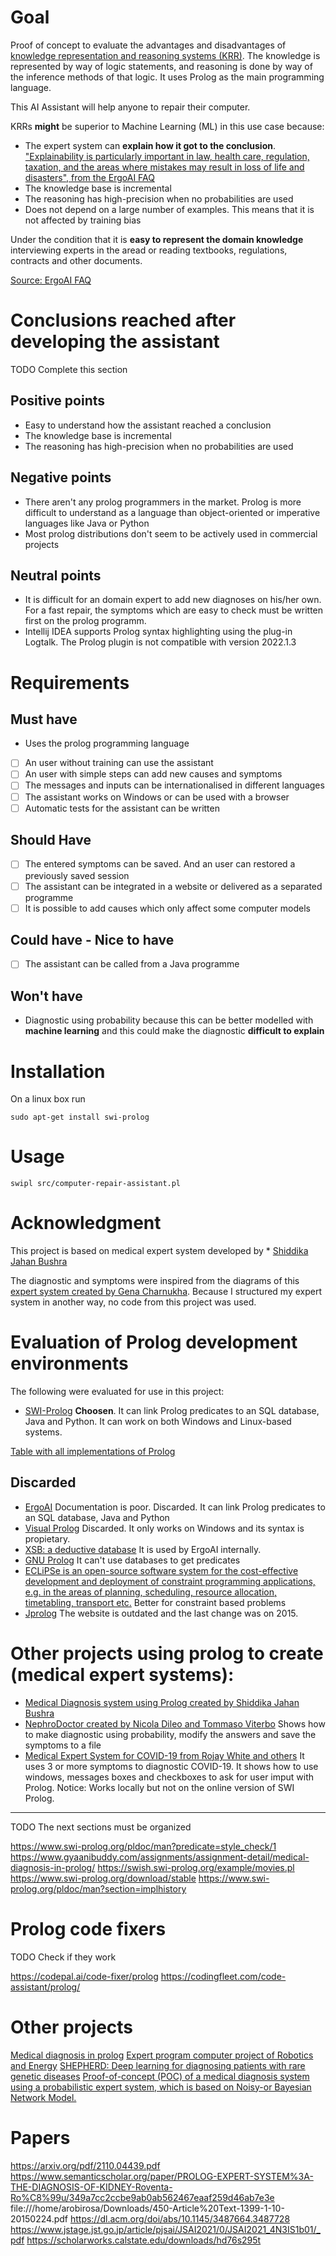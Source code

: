# Goal
Proof of concept to evaluate the advantages and disadvantages of [knowledge representation and reasoning systems (KRR)](https://docs.google.com/document/d/1J_ASpGjDwgqMDzNgB-hqQC3keA8sIMZIHHs8gmJXG04/edit). The knowledge is represented by way of logic statements, and reasoning is done by way of the inference methods of that logic. It uses Prolog as the main programming language.

This AI Assistant will help anyone to repair their computer.

KRRs **might** be superior to Machine Learning (ML) in this use case because:
* The expert system can **explain how it got to the conclusion**. ["Explainability is particularly important in law, health care, regulation, 
  taxation, and the areas where mistakes may result in loss of life and disasters", from the ErgoAI FAQ](https://docs.google.com/document/d/1J_ASpGjDwgqMDzNgB-hqQC3keA8sIMZIHHs8gmJXG04/edit)
* The knowledge base is incremental
* The reasoning has high-precision when no probabilities are used
* Does not depend on a large number of examples. This means that it is not affected by training bias

Under the condition that it is **easy to represent the domain knowledge** interviewing experts in the aread or reading textbooks, regulations, 
contracts and other documents.

[Source: ErgoAI FAQ](https://docs.google.com/document/d/1J_ASpGjDwgqMDzNgB-hqQC3keA8sIMZIHHs8gmJXG04/edit)

# Conclusions reached after developing the assistant

TODO Complete this section

## Positive points
* Easy to understand how the assistant reached a conclusion
* The knowledge base is incremental
* The reasoning has high-precision when no probabilities are used

## Negative points
* There aren't any prolog programmers in the market. Prolog is more difficult to understand as a language than object-oriented or imperative languages like Java or Python
* Most prolog distributions don't seem to be actively used in commercial projects


## Neutral points

* It is difficult for an domain expert to add new diagnoses on his/her own. For a fast repair, the symptoms which are easy to check must be written first on the prolog programm. 
* Intellij IDEA supports Prolog syntax highlighting using the plug-in Logtalk. The Prolog plugin is not compatible with version 2022.1.3 

# Requirements

## Must have

* Uses the prolog programming language
- [ ] An user without training can use the assistant
- [ ] An user with simple steps can add new causes and symptoms
- [ ] The messages and inputs can be internationalised in different languages
- [ ] The assistant works on Windows or can be used with a browser
- [ ] Automatic tests for the assistant can be written

## Should Have
- [ ] The entered symptoms can be saved. And an user can restored a previously saved session
- [ ] The assistant can be integrated in a website or delivered as a separated programme
- [ ] It is possible to add causes which only affect some computer models

## Could have - Nice to have
- [ ] The assistant can be called from a Java programme

## Won't have

* Diagnostic using probability because this can be better modelled with **machine learning** and this could make the diagnostic **difficult to explain**

# Installation

On a linux box run

~~~
sudo apt-get install swi-prolog
~~~

# Usage

~~~
swipl src/computer-repair-assistant.pl
~~~

# Acknowledgment

This project is based on medical expert system developed by * [Shiddika Jahan Bushra](https://github.com/sjbushra/Medical-Diagnosis-system-using-Prolog/)

The diagnostic and symptoms were inspired from the diagrams of this [expert system created by Gena Charnukha](https://roboticsandenergy.com/projects/expert-program-computer-project/). Because I structured my expert system in another way, no code from this project was used.

# Evaluation of Prolog development environments

The following were evaluated for use in this project:

* [SWI-Prolog](https://www.swi-prolog.org/) **Choosen**. It can link Prolog predicates to an SQL database, Java and Python. It can work on both Windows and Linux-based systems.

[Table with all implementations of Prolog](https://en.wikipedia.org/wiki/Comparison_of_Prolog_implementations)

## Discarded

* [ErgoAI](https://github.com/ErgoAI) Documentation is poor. Discarded. It can link Prolog predicates to an SQL database, Java and Python
* [Visual Prolog](https://www.visual-prolog.com/) Discarded. It only works on Windows and its syntax is propietary.
* [XSB: a deductive database](https://xsb.sourceforge.net/) It is used by ErgoAI internally.
* [GNU Prolog](https://www.gprolog.org/) It can't use databases to get predicates
* [ECLiPSe is an open-source software system for the cost-effective development and deployment of constraint programming applications, e.g. in the 
  areas of planning, scheduling, resource allocation, timetabling, transport etc.](http://www.eclipseclp.org/) Better for constraint based problems
* [Jprolog](https://github.com/jiprolog/jiprolog/releases) The website is outdated and the last change was on 2015.

# Other projects using prolog to create (medical expert systems):

* [Medical Diagnosis system using Prolog created by Shiddika Jahan Bushra](https://github.com/sjbushra/Medical-Diagnosis-system-using-Prolog/)
* [NephroDoctor created by Nicola Dileo and Tommaso Viterbo](https://github.com/nicoladileo/NephroDoctor) Shows how to make diagnostic using  probability, modify the answers and save the symptoms to a file
* [Medical Expert System for COVID-19 from Rojay White and others](https://github.com/R-White-0/Medical-Expert-System) It uses 3 or more symptoms 
  to diagnostic COVID-19. It shows how to use windows, messages boxes and checkboxes to ask for user imput with Prolog. Notice: Works locally but not on the online version of SWI Prolog.



--------

TODO The next sections must be organized


https://www.swi-prolog.org/pldoc/man?predicate=style_check/1
https://www.gyaanibuddy.com/assignments/assignment-detail/medical-diagnosis-in-prolog/
https://swish.swi-prolog.org/example/movies.pl
https://www.swi-prolog.org/download/stable
https://www.swi-prolog.org/pldoc/man?section=implhistory

# Prolog code fixers

TODO Check if they work

https://codepal.ai/code-fixer/prolog
https://codingfleet.com/code-assistant/prolog/

# Other projects
[Medical diagnosis in prolog](https://www.gyaanibuddy.com/assignments/assignment-detail/medical-diagnosis-in-prolog/)
[Expert program computer project of Robotics and Energy](https://roboticsandenergy.com/projects/expert-program-computer-project/)
[SHEPHERD: Deep learning for diagnosing patients with rare genetic diseases](https://github.com/mims-harvard/SHEPHERD)
[Proof-of-concept (POC) of a medical diagnosis system using a probabilistic expert system, which is based on Noisy-or Bayesian Network Model.](https://github.com/hidiryuzuguzel/medical-expert-system-poc/tree/master)

# Papers

https://arxiv.org/pdf/2110.04439.pdf
https://www.semanticscholar.org/paper/PROLOG-EXPERT-SYSTEM%3A-THE-DIAGNOSIS-OF-KIDNEY-Roventa-Ro%C8%99u/349a7cc2ccbe9ab0ab562467eaaf259d46ab7e3e
file:///home/arobirosa/Downloads/450-Article%20Text-1399-1-10-20150224.pdf
https://dl.acm.org/doi/abs/10.1145/3487664.3487728
https://www.jstage.jst.go.jp/article/pjsai/JSAI2021/0/JSAI2021_4N3IS1b01/_pdf
https://scholarworks.calstate.edu/downloads/hd76s295t

